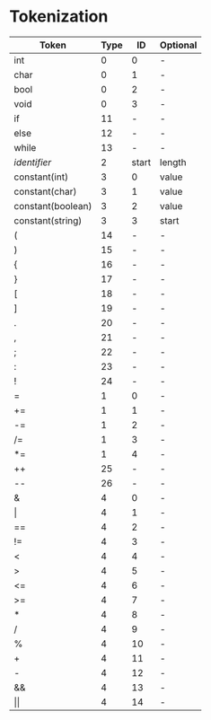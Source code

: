 # Tokenization
Token | Type | ID | Optional
---- | ----------- | ------- | -
int | 0 | 0 | -
char | 0 | 1 | -
bool | 0 | 2 | -
void | 0 | 3 | -
if | 11 | - | -
else | 12 | - | -
while | 13 | - | -
*identifier* | 2 | start | length
constant(int) | 3 | 0 | value
constant(char) | 3 | 1 | value
constant(boolean) | 3 | 2 | value
constant(string) | 3 | 3 | start
( | 14 | - | -
) | 15 | - | -
{ | 16 | - | -
} | 17 | - | -
[ | 18 | - | -
] | 19 | - | -
. | 20 | - | -
, | 21 | - | -
; | 22 | - | -
: | 23 | - | -
! | 24 | - | -
= | 1 | 0 | -
+= | 1 | 1 | -
-= | 1 | 2 | -
/= | 1 | 3 | -
*= | 1 | 4 | -
++ | 25 | - | -
-- | 26 | - | -
& | 4 | 0 | -
\| | 4 | 1 | -
== | 4 | 2 | -
!= | 4 | 3 | -
< | 4 | 4 | -
\> | 4 | 5 | -
<= | 4 | 6 | -
\>= | 4 | 7 | -
\* | 4 | 8 | -
/ | 4 | 9 | -
% | 4 | 10 | -
\+ | 4 | 11 | -
\- | 4 | 12 | -
&& | 4 | 13 | -
\|\| | 4 | 14 | - 